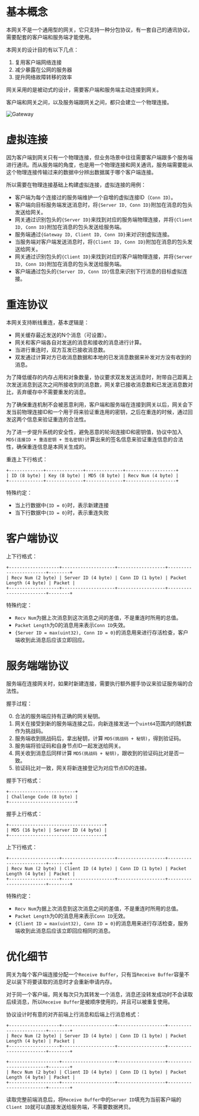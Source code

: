 基本概念
========

本网关不是一个通用型的网关，它只支持一种分包协议，有一套自己的通讯协议，需要配套的客户端和服务端才能使用。

本网关的设计目的有以下几点：

1. 复用客户端网络连接
2. 减少暴露在公网的服务器
3. 提升网络故障转移的效率

网关采用的是被动式的设计，需要客户端和服务端主动连接到网关。

客户端和网关之间，以及服务端跟网关之间，都只会建立一个物理连接。

![Gateway](https://raw.githubusercontent.com/fastgo/gateway/master/gateway.png)

虚拟连接
========

因为客户端到网关只有一个物理连接，但业务场景中往往需要客户端跟多个服务端进行通讯。而从服务端的角度，也是用一个物理连接和网关通讯，服务端需要能从这个物理连接传输过来的数据中分辨出数据属于哪个客户端连接。

所以需要在物理连接基础上构建虚拟连接，虚拟连接的用例：

+ 客户端为每个连接过的服务端维护一个自增的虚拟连接ID（`Conn ID`）。
+ 客户端向目标服务端发送消息时，将`{Server ID, Conn ID}`附加在消息的包头发送给网关。
+ 网关通过识别包头的`{Server ID}`来找到对应的服务端物理连接，并将`{Client ID, Conn ID}`附加在消息的包头发送给服务端。
+ 服务端通过`{Gateway ID, Client ID, Conn ID}`来对识别虚拟连接。
+ 当服务端对客户端发送消息时，将`{Client ID, Conn ID}`附加在消息的包头发送给网关。
+ 网关通过识别包头的`{Client ID}`来找到对应的客户端物理连接，并将`{Server ID, Conn ID}`附加在消息的包头发送给服务端。
+ 客户端通过包头的`{Server ID, Conn ID}`信息来识别下行消息的目标虚拟连接。

重连协议
========

本网关支持断线重连，基本逻辑是：

+ 网关缓存最近发送的N个消息（可设置）。
+ 网关和客户端各自对发送的消息和接收的消息进行计算。
+ 当进行重连时，双方互发已接收消息数。
+ 双发通过计算对方已收消息数据和本地的已发消息数据来补发对方没有收到的消息。

为了降低缓存的内存占用和对象数量，协议要求双发发送消息时，附带自己距离上次发送消息到这次之间所接收到的消息数，网关拿已接收消息数和已发送消息数对比，丢弃缓存中不需要重发的消息。

为了确保重连机制不会被恶意利用，客户端和服务端在连接到网关以后，网关会下发当前物理连接ID和一个用于将来验证重连用的密钥，之后在重连的时候，通过回发这两个信息来验证重连的合法性。

为了进一步提升系统的安全性，避免恶意的轮询连接ID和密钥值，协议中加入`MD5(连接ID + 重连密钥 + 签名密钥)`计算出来的签名信息来验证重连信息的合法性，确保重连信息是本网关生成的。

重连上下行格式：

```
+-------------+--------------+--------------+-------------------+
| ID (8 byte) | Key (8 byte) | MD5 (8 byte) | Recv Num (4 byte) |
+-------------+--------------+--------------+-------------------+
```

特殊约定：

+ 当上行数据中`{ID = 0}`时，表示新建连接
+ 当下行数据中`{ID = 0}`时，表示重连失败

客户端协议
==========

上下行格式：

```
+-------------------+--------------------+------------------+------------------------+--------+
| Recv Num (2 byte) | Server ID (4 byte) | Conn ID (1 byte) | Packet Length (4 byte) | Packet |
+-------------------+--------------------+------------------+------------------------+--------+
```

特殊约定：

+ `Recv Num`为据上次消息到这次消息之间的差值，不是重连时所用的总值。
+ `Packet Length`为0的消息用来表示`Conn ID`失效。
+ `{Server ID = max(uint32), Conn ID = 0}`的消息用来进行存活检查，客户端收到此消息后应该立即回应。

服务端端协议
============

服务端在连接网关时，如果时新建连接，需要执行额外握手协议来验证服务端的合法性。

握手过程：

0. 合法的服务端应持有正确的网关秘钥。
1. 网关在接受到新的服务端连接之后，向新连接发送一个`uint64`范围内的随机数作为挑战码。
2. 服务端收到挑战码后，拿出秘钥，计算 `MD5(挑战码 + 秘钥)`，得到验证码。
3. 服务端将验证码和自身节点ID一起发送给网关。
4. 网关收到消息后同样计算 `MD5(挑战码 + 秘钥)`，跟收到的验证码比对是否一致。
5. 验证码比对一致，网关将新连接登记为对应节点ID的连接。

握手下行格式：

```
+-------------------------+
| Challenge Code (8 byte) |
+-------------------------+
```

握手上行格式：

```
+------------------------------------+
| MD5 (16 byte) | Server ID (4 byte) |
+------------------------------------+
```

上下行格式：

```
+-------------------+--------------------+------------------+------------------------+--------+
| Recv Num (2 byte) | Client ID (4 byte) | Conn ID (1 byte) | Packet Length (4 byte) | Packet |
+-------------------+--------------------+------------------+------------------------+--------+
```

特殊约定：

+ `Recv Num`为据上次消息到这次消息之间的差值，不是重连时所用的总值。
+ `Packet Length`为0的消息用来表示`Conn ID`无效。
+ `{Client ID = max(uint32), Conn ID = 0}`的消息用来进行存活检查，服务端收到此消息后应该立即回应相同的消息。

优化细节
=======

网关为每个客户端连接分配一个`Receive Buffer`，只有当`Receive Buffer`容量不足以装下将要读取的消息时才会重新申请内存。

对于同一个客户端，网关每次只为其转发一个消息，消息还没转发成功时不会读取后续消息，所以`Receive Buffer`是被顺序使用的，并且可以被重复使用。

协议设计时有意的对齐前端上行消息和后端上行消息格式：

```
+-------------------+--------------------+------------------+------------------------+--------+
| Recv Num (2 byte) | Server ID (4 byte) | Conn ID (1 byte) | Packet Length (4 byte) | Packet |
+-------------------+--------------------+------------------+------------------------+--------+

+-------------------+--------------------+------------------+------------------------+--------+
| Recv Num (2 byte) | Client ID (4 byte) | Conn ID (1 byte) | Packet Length (4 byte) | Packet |
+-------------------+--------------------+------------------+------------------------+--------+
```

读取完整前端消息后，将`Receive Buffer`中的`Server ID`填充为当前客户端的`Client ID`就可以直接发送给服务端，不需要数据拷贝。
